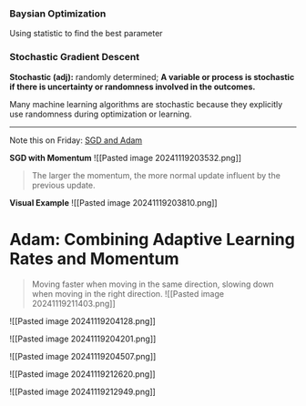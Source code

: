 ### Baysian Optimization 
Using statistic to find the best parameter

### Stochastic Gradient Descent

**Stochastic (adj):** randomly determined; **A variable or process is stochastic if there is uncertainty or randomness involved in the outcomes.** 

Many machine learning algorithms are stochastic because they explicitly use randomness during optimization or learning.

---

Note this on Friday: [SGD and Adam](https://machinelearningcoban.com/2017/01/16/gradientdescent2/)

**SGD with Momentum**
![[Pasted image 20241119203532.png]]
>The larger the momentum, the more normal update influent by the previous update. 

**Visual Example**
![[Pasted image 20241119203810.png]]

# Adam: Combining Adaptive Learning Rates and Momentum
> Moving faster when moving in the same direction, slowing down when moving in the right direction.
![[Pasted image 20241119211403.png]]

![[Pasted image 20241119204128.png]]

![[Pasted image 20241119204201.png]]

![[Pasted image 20241119204507.png]]

![[Pasted image 20241119212620.png]]

![[Pasted image 20241119212949.png]]

